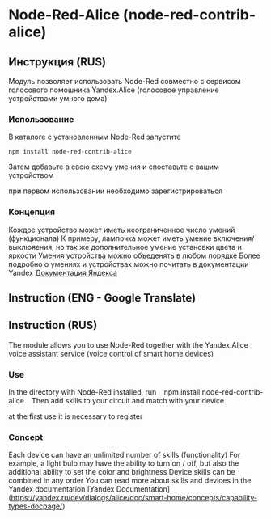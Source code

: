 # Node-Red-Alice (node-red-contrib-alice)
## Инструкция (RUS)
Модуль позволяет использовать Node-Red совместно с сервисом голосового помошника Yandex.Alice (голосовое управление устройствами умного дома)

### Использование 
В каталоге с установленным Node-Red запустите 
```
npm install node-red-contrib-alice
```
Затем добавьте в свою схему умения и споставьте с вашим устройством

при первом использовании необходимо зарегистрироваться 

### Концепция
Кождое устройство может иметь неограниченное число умений (функционала)
К примеру, лампочка может иметь умение включения/выклюяения, но так же дополнительное умение установки цвета и яркости 
Умения устройства можно объеденять в любом порядке 
Более подробно о умениях и устройствах можно почитать в документации Yandex [Документация Яндекса](https://yandex.ru/dev/dialogs/alice/doc/smart-home/concepts/capability-types-docpage/)

## Instruction (ENG - Google Translate)
## Instruction (RUS)
The module allows you to use Node-Red together with the Yandex.Alice voice assistant service (voice control of smart home devices)

### Use
In the directory with Node-Red installed, run
`` ``
npm install node-red-contrib-alice
`` ``
Then add skills to your circuit and match with your device

at the first use it is necessary to register

### Concept
Each device can have an unlimited number of skills (functionality)
For example, a light bulb may have the ability to turn on / off, but also the additional ability to set the color and brightness
Device skills can be combined in any order
You can read more about skills and devices in the Yandex documentation [Yandex Documentation] (https://yandex.ru/dev/dialogs/alice/doc/smart-home/concepts/capability-types-docpage/)
